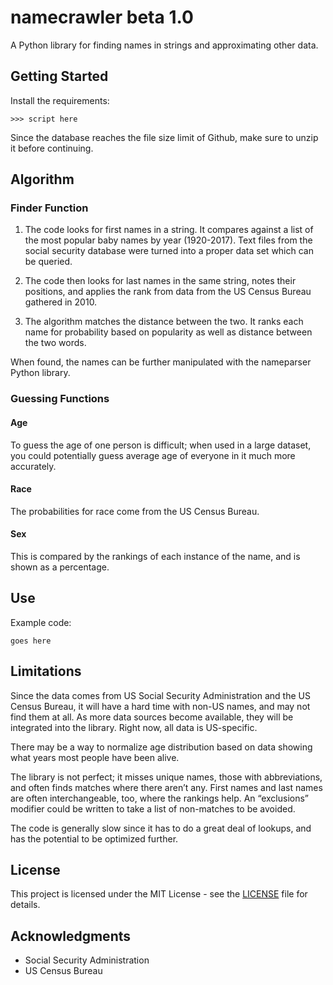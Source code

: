 # namecrawler beta 1.0

A Python library for finding names in strings and approximating other data.

## Getting Started
Install the requirements:

    >>> script here

Since the database reaches the file size limit of Github, make sure to unzip it before continuing.

## Algorithm

### Finder Function
1) The code looks for first names in a string. It compares against a list of the most popular baby names by year (1920-2017). Text files from the social security database were turned into a proper data set which can be queried.

2) The code then looks for last names in the same string, notes their positions, and applies the rank from data from the US Census Bureau gathered in 2010.

3) The algorithm matches the distance between the two. It ranks each name for probability based on popularity as well as distance between the two words.

When found, the names can be further manipulated with the nameparser Python library.

### Guessing Functions

#### Age
To guess the age of one person is difficult; when used in a large dataset, you could potentially guess average age of everyone in it much more accurately.

#### Race
The probabilities for race come from the US Census Bureau.

#### Sex
This is compared by the rankings of each instance of the name, and is shown as a percentage.

## Use
Example code:

```
goes here
```

## Limitations
Since the data comes from US Social Security Administration and the US Census Bureau, it will have a hard time with non-US names, and may not find them at all. As more data sources become available, they will be integrated into the library. Right now, all data is US-specific.

There may be a way to normalize age distribution based on data showing what years most people have been alive.

The library is not perfect; it misses unique names, those with abbreviations, and often finds matches where there aren’t any. First names and last names are often interchangeable, too, where the rankings help. An “exclusions” modifier could be written to take a list of non-matches to be avoided.

The code is generally slow since it has to do a great deal of lookups, and has the potential to be optimized further.

## License
This project is licensed under the MIT License - see the [LICENSE](LICENSE) file for details.

## Acknowledgments
* Social Security Administration
* US Census Bureau